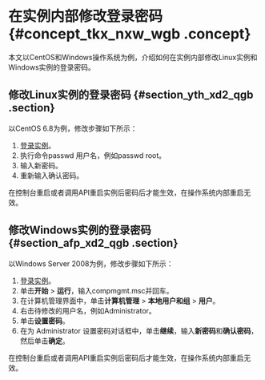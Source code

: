 # 在实例内部修改登录密码 {#concept_tkx_nxw_wgb .concept}

本文以CentOS和Windows操作系统为例，介绍如何在实例内部修改Linux实例和Windows实例的登录密码。

## 修改Linux实例的登录密码 {#section_yth_xd2_qgb .section}

以CentOS 6.8为例，修改步骤如下所示：

1.  [登录实例](../../../../cn.zh-CN/实例/连接实例/连接方式导航.md#)。
2.  执行命令passwd 用户名，例如passwd root。
3.  输入新密码。
4.  重新输入确认密码。

在控制台重启或者调用API重启实例后密码后才能生效，在操作系统内部重启无效。

## 修改Windows实例的登录密码 {#section_afp_xd2_qgb .section}

以Windows Server 2008为例，修改步骤如下所示：

1.  [登录实例](../../../../cn.zh-CN/实例/连接实例/连接方式导航.md#)。
2.  单击**开始** \> **运行**，输入compmgmt.msc并回车。
3.  在计算机管理界面中，单击**计算机管理** \> **本地用户和组** \> **用户**。
4.  右击待修改的用户名，例如Administrator。
5.  单击**设置密码**。
6.  在为 Administrator 设置密码对话框中，单击**继续**，输入**新密码**和**确认密码**，然后单击**确定**。

在控制台重启或者调用API重启实例后密码后才能生效，在操作系统内部重启无效。

